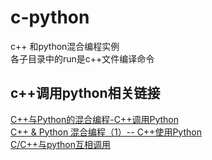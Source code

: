 # c-python
c++ 和python混合编程实例  
各子目录中的run是c++文件编译命令
## c++调用python相关链接
[C++与Python的混合编程-C++调用Python](https://www.jianshu.com/p/ce26bfc7474f)  
[C++ & Python 混合编程（1）-- C++使用Python](https://blog.csdn.net/zizi7/article/details/79098097)  
[C/C++与python互相调用](https://blog.csdn.net/u012234115/article/details/50210835)
